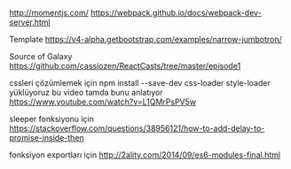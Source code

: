 http://momentjs.com/
https://webpack.github.io/docs/webpack-dev-server.html

Template
https://v4-alpha.getbootstrap.com/examples/narrow-jumbotron/

Source of Galaxy
https://github.com/cassiozen/ReactCasts/tree/master/episode1

cssleri çözümlemek için
npm install --save-dev css-loader style-loader yüklüyoruz
bu video tamda bunu anlatıyor
https://www.youtube.com/watch?v=L1QMrPsPV5w

sleeper fonksiyonu için
https://stackoverflow.com/questions/38956121/how-to-add-delay-to-promise-inside-then

fonksiyon exportları için
http://2ality.com/2014/09/es6-modules-final.html

